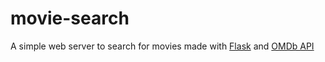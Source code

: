# movie-search

A simple web server to search for movies made with [Flask](http://flask.pocoo.org/docs/0.12/) and [OMDb API](http://www.omdbapi.com/)